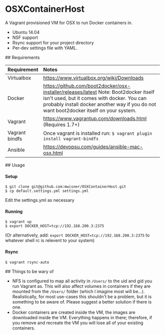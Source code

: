 OSXContainerHost
================

A Vagrant provisioned VM for OSX to run Docker containers in.
* Ubuntu 14.04
* NSF support
* Rsync support for your project directory
* Per-dev settings file with YAML.

## Requirements

| Requirement    | Notes        |
| :-------------- | :------------ |
| Virtualbox     | https://www.virtualbox.org/wiki/Downloads |
| Docker         | https://github.com/boot2docker/osx-installer/releases/latest Note: Boot2docker itself isn't used, but it comes with docker. You can probably install docker another way if you do not want boot2docker itself on your system. |
| Vagrant        | https://www.vagrantup.com/downloads.html (Requires 1.7+) |
| Vagrant bindfs | Once vagrant is installed run: ``` $ vagrant plugin install vagrant-bindfs ```
| Ansible        | https://devopsu.com/guides/ansible-mac-osx.html |


## Usage

#### Setup
```
$ git clone git@github.com:mwisner/OSXContainerHost.git
$ cp default.settings.yml settings.yml
```
Edit the settings.yml as necessary

#### Running
```
$ vagrant up
$ export DOCKER_HOST=tcp://192.168.200.3:2375
```
(Or alternatively, add: `export DOCKER_HOST=tcp://192.168.200.3:2375` to whatever shell rc is relevent to your system)

#### Rsync
```
$ vagrant rsync-auto
```

## Things to be wary of

* NFS is configured to map all activity in `/Users/` to the uid and gid you run Vagrant as. This will also affect volumes in containers if they are mounted from the `/Users/` folder (which I imagine most will be...). Realistically, for most use-cases this shouldn't be a problem, but it is something to be aware of. Please suggest a better solution if there is one.
* Docker containers are created inside the VM, the images are downloaded inside the VM. Everything happens in there; therefore, if you remove and recreate the VM you will lose all of your existing containers.
